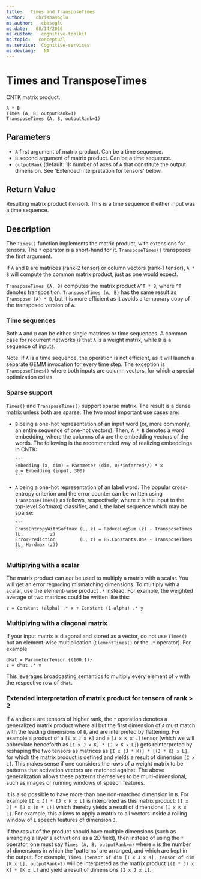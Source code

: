 ```yaml
---
title:   Times and TransposeTimes
author:    chrisbasoglu
ms.author:   cbasoglu
ms.date:   08/14/2016
ms.custom:   cognitive-toolkit
ms.topic:   conceptual
ms.service:  Cognitive-services
ms.devlang:   NA
---
```


# Times and TransposeTimes

CNTK matrix product.

    A * B
    Times (A, B, outputRank=1)
    TransposeTimes (A, B, outputRank=1)

## Parameters

* `A` first argument of matrix product. Can be a time sequence.
* `B` second argument of matrix product. Can be a time sequence.
* `outputRank` (default: 1): number of axes of `A` that constitute the output dimension. See 'Extended interpretation for tensors' below.

## Return Value

Resulting matrix product (tensor). This is a time sequence if either input was a time sequence.

## Description

The `Times()` function implements the matrix product, with extensions for tensors. The `*` operator is a short-hand for it. `TransposeTimes()` transposes the first argument.

If `A` and `B` are matrices (rank-2 tensor) or column vectors (rank-1 tensor), `A * B` will compute the common matrix product, just as one would expect.

`TransposeTimes (A, B)` computes the matrix product `A^T * B`, where `^T` denotes transposition. `TransposeTimes (A, B)` has the same result as `Transpose (A) * B`, but it is more efficient as it avoids a temporary copy of the transposed version of `A`.

### Time sequences
Both `A` and `B` can be either single matrices or time sequences. A common case for recurrent networks is that `A` is a weight matrix, while `B` is a sequence of inputs.

Note: If `A` is a time sequence, the operation is not efficient, as it will launch a separate GEMM invocation for every time step. The exception is `TransposeTimes()` where both inputs are column vectors, for which a special optimization exists.

### Sparse support
`Times()` and `TransposeTimes()` support sparse matrix. The result is a dense matrix unless both are sparse. The two most important use cases are:

* `B` being a one-hot representation of an input word (or, more commonly, an entire sequence of one-hot vectors). Then, `A * B` denotes a word embedding, where the columns of `A` are the embedding vectors of the words. The following is the recommended way of realizing embeddings in CNTK:

      ```
      Embedding (x, dim) = Parameter (dim, 0/*inferred*/) * x
      e = Embedding (input, 300)
      ```

* `A` being a one-hot representation of an label word. The popular cross-entropy criterion and the error counter can be written using `TransposeTimes()` as follows, respectively, where `z` is the input to the top-level Softmax() classifier, and `L` the label sequence which may be sparse:

      ```
      CrossEntropyWithSoftmax (L, z) = ReduceLogSum (z) - TransposeTimes (L,          z)
      ErrorPrediction         (L, z) = BS.Constants.One - TransposeTimes (L, Hardmax (z))
      ```

### Multiplying with a scalar
The matrix product can *not* be used to multiply a matrix with a scalar. You will get an error regarding mismatching dimensions. To multiply with a scalar, use the element-wise product `.*` instead. For example, the weighted average of two matrices could be written like this:

    z = Constant (alpha) .* x + Constant (1-alpha) .* y

### Multiplying with a diagonal matrix
If your input matrix is diagonal and stored as a vector, do not use `Times()` but an element-wise multiplication (`ElementTimes()` or the `.*` operator).
For example

    dMat = ParameterTensor {(100:1)}
    z = dMat .* v

This leverages broadcasting semantics to multiply every element of `v` with the respective row of `dMat`.

### Extended interpretation of matrix product for tensors of rank > 2
If `A` and/or `B` are tensors of higher rank, the `*` operation denotes a generalized matrix product where all but the first dimension of `A` must match with the leading dimensions of `B`, and are interpreted by flattening. For example a product of a `[I x J x K]` and a `[J x K x L]` tensor (which we will abbreviate henceforth as  `[I x J x K] * [J x K x L]`) gets reinterpreted by reshaping the two tensors as matrices as `[I x (J * K)] * [(J * K) x L]`, for which the matrix product is defined and yields a result of dimension `[I x L]`. This makes sense if one considers the rows of a weight matrix to be patterns that activation vectors are matched against. The above generalization allows these patterns themselves to be multi-dimensional, such as images or running windows of speech features.

It is also possible to have more than one non-matched dimension in `B`. For example `[I x J] * [J x K x L]` is interpreted as this matrix product: `[I x J] * [J x (K * L)]` which thereby yields a result of dimensions `[I x K x L]`. For example, this allows to apply a matrix to all vectors inside a rolling window of `L` speech features of dimension `J`.

If the *result* of the product should have multiple dimensions (such as arranging a layer's activations as a 2D field), then instead of using the `*` operator, one must say `Times (A, B, outputRank=m)` where `m` is the number of dimensions in which the 'patterns' are arranged, and which are kept in the output. For example, `Times (tensor of dim [I x J x K], tensor of dim [K x L], outputRank=2)` will be interpreted as the matrix product `[(I * J) x K] * [K x L]` and yield a result of dimensions `[I x J x L]`.
